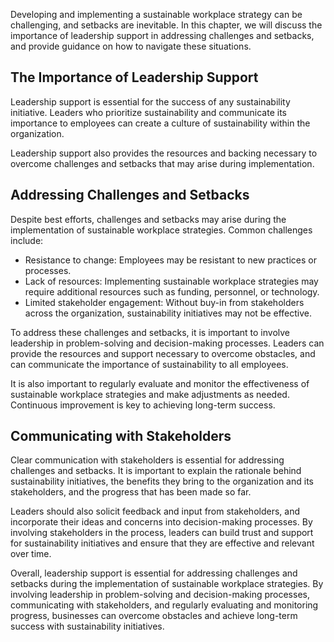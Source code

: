 
Developing and implementing a sustainable workplace strategy can be challenging, and setbacks are inevitable. In this chapter, we will discuss the importance of leadership support in addressing challenges and setbacks, and provide guidance on how to navigate these situations.

The Importance of Leadership Support
------------------------------------

Leadership support is essential for the success of any sustainability initiative. Leaders who prioritize sustainability and communicate its importance to employees can create a culture of sustainability within the organization.

Leadership support also provides the resources and backing necessary to overcome challenges and setbacks that may arise during implementation.

Addressing Challenges and Setbacks
----------------------------------

Despite best efforts, challenges and setbacks may arise during the implementation of sustainable workplace strategies. Common challenges include:

* Resistance to change: Employees may be resistant to new practices or processes.
* Lack of resources: Implementing sustainable workplace strategies may require additional resources such as funding, personnel, or technology.
* Limited stakeholder engagement: Without buy-in from stakeholders across the organization, sustainability initiatives may not be effective.

To address these challenges and setbacks, it is important to involve leadership in problem-solving and decision-making processes. Leaders can provide the resources and support necessary to overcome obstacles, and can communicate the importance of sustainability to all employees.

It is also important to regularly evaluate and monitor the effectiveness of sustainable workplace strategies and make adjustments as needed. Continuous improvement is key to achieving long-term success.

Communicating with Stakeholders
-------------------------------

Clear communication with stakeholders is essential for addressing challenges and setbacks. It is important to explain the rationale behind sustainability initiatives, the benefits they bring to the organization and its stakeholders, and the progress that has been made so far.

Leaders should also solicit feedback and input from stakeholders, and incorporate their ideas and concerns into decision-making processes. By involving stakeholders in the process, leaders can build trust and support for sustainability initiatives and ensure that they are effective and relevant over time.

Overall, leadership support is essential for addressing challenges and setbacks during the implementation of sustainable workplace strategies. By involving leadership in problem-solving and decision-making processes, communicating with stakeholders, and regularly evaluating and monitoring progress, businesses can overcome obstacles and achieve long-term success with sustainability initiatives.
